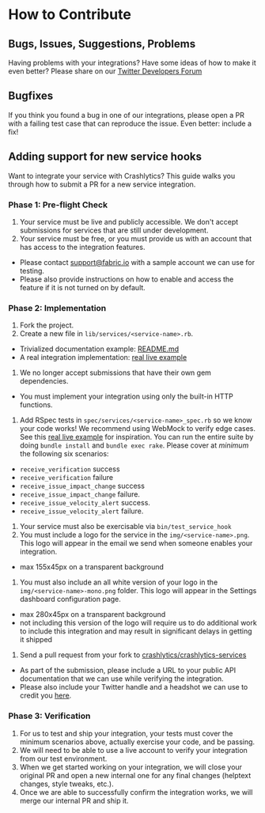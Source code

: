 # How to Contribute #

## Bugs, Issues, Suggestions, Problems

Having problems with your integrations?  Have some ideas of how to make it even better?  Please share on our [Twitter Developers Forum](https://twittercommunity.com/c/fabric)

## Bugfixes

If you think you found a bug in one of our integrations, please open a PR with a failing test case that can reproduce the issue.  Even better: include a fix!

## Adding support for new service hooks

Want to integrate your service with Crashlytics?  This guide walks you through how to submit a PR for a new service integration.

### Phase 1: Pre-flight Check
1. Your service must be live and publicly accessible.  We don't accept submissions for services that are still under development.
1. Your service must be free, or you must provide us with an account that has access to the integration features.
  * Please contact support@fabric.io with a sample account we can use for testing.
  * Please also provide instructions on how to enable and access the feature if it is not turned on by default.

### Phase 2: Implementation
1. Fork the project.
1. Create a new file in `lib/services/<service-name>.rb`.
  * Trivialized documentation example: [README.md](https://github.com/crashlytics/crashlytics-services/blob/master/README.md)
  * A real integration implementation: [real live example](https://github.com/crashlytics/crashlytics-services/blob/master/lib/services/hipchat.rb)
1. We no longer accept submissions that have their own gem dependencies.
  * You must implement your integration using only the built-in HTTP functions.
1. Add RSpec tests in `spec/services/<service-name>_spec.rb` so we know your code works! We recommend using WebMock to verify edge cases.  See this [real live example](https://github.com/crashlytics/crashlytics-services/blob/master/spec/services/hipchat_spec.rb) for inspiration.  You can run the entire suite by doing `bundle install` and `bundle exec rake`. Please cover at _minimum_ the following six scenarios:
  * `receive_verification` success
  * `receive_verification` failure
  * `receive_issue_impact_change` success
  * `receive_issue_impact_change` failure.
  * `receive_issue_velocity_alert` success.
  * `receive_issue_velocity_alert` failure.
1. Your service must also be exercisable via `bin/test_service_hook`
1. You must include a logo for the service in the `img/<service-name>.png`.  This logo will appear in the email we send when someone enables your integration.
  * max 155x45px on a transparent background
1. You must also include an all white version of your logo in the `img/<service-name>-mono.png` folder.  This logo will appear in the Settings dashboard configuration page.
  * max 280x45px on a transparent background
  * not including this version of the logo will require us to do additional work to include this integration and may result in significant delays in getting it shipped
1. Send a pull request from your fork to [crashlytics/crashlytics-services](https://github.com/crashlytics/crashlytics-services)
  * As part of the submission, please include a URL to your public API documentation that we can use while verifying the integration.
  * Please also include your Twitter handle and a headshot we can use to credit you [here](https://try.crashlytics.com/integrations/).

### Phase 3: Verification
1. For us to test and ship your integration, your tests must cover the minimum scenarios above, actually exercise your code, and be passing.
1. We will need to be able to use a live account to verify your integration from our test environment.
1. When we get started working on your integration, we will close your original PR and open a new internal one for any final changes (helptext changes, style tweaks, etc.).
1. Once we are able to successfully confirm the integration works, we will merge our internal PR and ship it.

